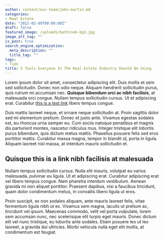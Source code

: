 ```yaml
---
author: content/our-team/john-martin.md
categories:
- Real Estate
date: "2022-02-09T00:00:00Z"
draft: false
featured_image: /uploads/bathroom-bg3.jpg
image_alt_tag: ""
is_post: true
search_engine_optimization:
  meta_description: ""
  title_tag: ""
tags:
- Tips
title: 5 Tools Everyone In The Real Estate Industry Should Be Using
---
```

Lorem ipsum dolor sit amet, consectetur adipiscing elit. Duis mollis et sem sed sollicitudin. Donec non odio neque. Aliquam hendrerit sollicitudin purus, quis rutrum mi accumsan nec.&nbsp;**Quisque bibendum orci ac nibh facilisis**, at malesuada orci congue. Nullam tempus sollicitudin cursus. Ut et adipiscing erat. Curabitur&nbsp;[this is a text link](https://magzilla10.favethemes.com/wp/magzilla/demo02/introducing-a-revolutionary-method-to-master-make-up/)&nbsp;libero tempus congue.

Duis mattis laoreet neque, et ornare neque sollicitudin at. Proin sagittis dolor sed mi elementum pretium. Donec et justo ante. Vivamus egestas sodales est, eu rhoncus urna semper eu. Cum sociis natoque penatibus et magnis dis parturient montes, nascetur ridiculus mus. Integer tristique elit lobortis purus bibendum, quis dictum metus mattis. Phasellus posuere felis sed eros porttitor mattis. Curabitur massa magna, tempor in blandit id, porta in ligula. Aliquam laoreet nisl massa, at interdum mauris sollicitudin et.

## Quisque this is a link nibh facilisis at malesuada

Nullam tempus sollicitudin cursus. Nulla elit mauris, volutpat eu varius malesuada, pulvinar eu ligula. Ut et adipiscing erat. Curabitur adipiscing erat vel libero tempus congue. Nam pharetra interdum vestibulum. Aenean gravida mi non aliquet porttitor. Praesent dapibus, nisi a faucibus tincidunt, quam dolor condimentum metus, in convallis libero ligula ut eros.

Proin suscipit, ex non sodales aliquam, ante mauris laoreet felis, vitae fermentum ligula nibh ut ex. Vivamus sem magna, iaculis ut pretium ac, tincidunt vel ipsum. Maecenas commodo, velit vel porta vulputate, lorem sem accumsan nunc, nec scelerisque elit turpis eget mauris. Donec dictum elit vel nunc tristique, eu lobortis ante sodales. Etiam posuere leo ut leo laoreet, a gravida dui ultricies. Morbi vehicula nulla eget elit mollis, at condimentum est feugiat.
